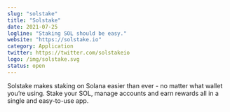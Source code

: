 ```yaml
---
slug: "solstake"
title: "Solstake"
date: 2021-07-25
logline: "Staking SOL should be easy."
website: "https://solstake.io"
category: Application
twitter: https://twitter.com/solstakeio
logo: /img/solstake.svg
status: open
---
```


Solstake makes staking on Solana easier than ever - no matter what wallet you’re using. Stake your SOL, manage accounts and earn rewards all in a single and easy-to-use app.